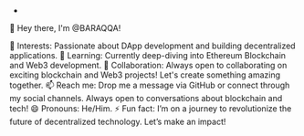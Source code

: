 - 


👋 Hey there, I'm @BARAQQA!

👀 Interests: Passionate about DApp development and building decentralized applications.
🌱 Learning: Currently deep-diving into Ethereum Blockchain and Web3 development.
💞️ Collaboration: Always open to collaborating on exciting blockchain and Web3 projects! Let's create something amazing together.
📫 Reach me: Drop me a message via GitHub or connect through my social channels. Always open to conversations about blockchain and tech!
😄 Pronouns: He/Him.
⚡ Fun fact: I’m on a journey to revolutionize the future of decentralized technology. Let’s make an impact!

<!---
BARAQQA/BARAQQA is a ✨ special ✨ repository because its `README.md` (this file) appears on your GitHub profile.
You can click the Preview link to take a look at your changes.
--->
